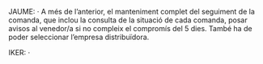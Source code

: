 JAUME:
· A més de l’anterior, el manteniment complet del seguiment de la
comanda, que inclou la consulta de la situació de cada comanda, posar
avisos al venedor/a si no compleix el compromís del 5 dies. També ha de
poder seleccionar l’empresa distribuïdora.

IKER:
· 